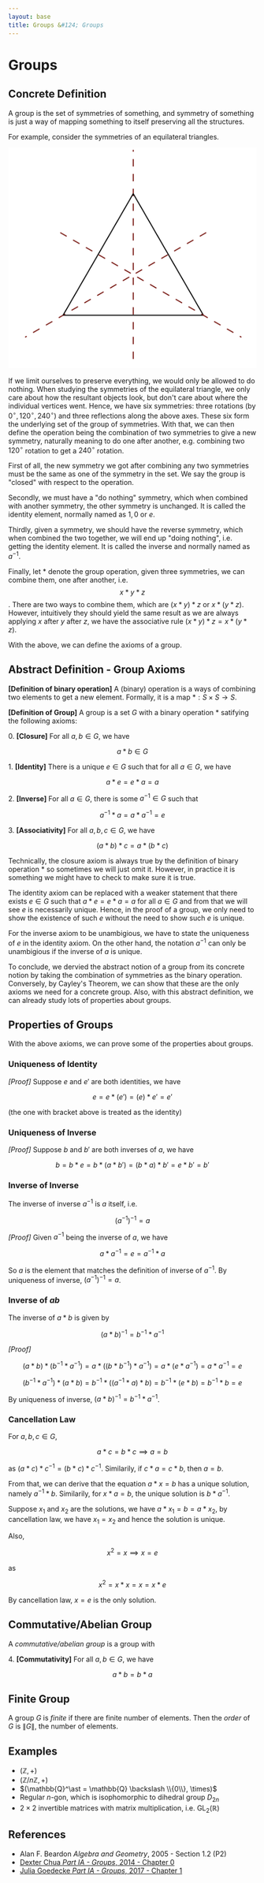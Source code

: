 ```yaml
---
layout: base
title: Groups &#124; Groups
---
```


# Groups

## Concrete Definition

A group is the set of symmetries of something,
and symmetry of something is just a way of mapping something to itself preserving all the structures.

For example, consider the symmetries of an equilateral triangles.

![Equilateral Triangle](../images/equilateral-triangle.png)

If we limit ourselves to preserve everything, we would only be allowed to do nothing.
When studying the symmetries of the equilateral triangle, we only care about how the resultant objects look,
but don't care about where the individual vertices went.
Hence, we have six symmetries: three rotations (by $0^\circ, 120^\circ, 240^\circ$) and three reflections along the above axes.
These six form the underlying set of the group of symmetries.
With that, we can then define the operation being the combination of two symmetries to give a new symmetry,
naturally meaning to do one after another, e.g. combining two $120^\circ$ rotation to get a $240^\circ$ rotation.

First of all, the new symmetry we got after combining any two symmetries must be the same as one of the symmetry in the set.
We say the group is "closed" with respect to the operation.

Secondly, we must have a "do nothing" symmetry, which when combined with another symmetry, the other symmetry is unchanged.
It is called the identity element, normally named as $1, 0$ or $e$.

Thirdly, given a symmetry, we should have the reverse symmetry, which when combined the two together,
we will end up "doing nothing", i.e. getting the identity element.
It is called the inverse and normally named as $a^{-1}$.

Finally, let $\ast$ denote the group operation, given three symmetries, we can combine them, one after another, i.e. $$x \ast y \ast z$$.
There are two ways to combine them, which are $(x \ast y) \ast z$ or $x \ast (y \ast z)$.
However, intuitively they should yield the same result as we are always applying $x$ after $y$ after $z$,
we have the associative rule $(x \ast y) \ast z = x \ast (y \ast z)$.

With the above, we can define the axioms of a group.

## Abstract Definition - Group Axioms

**[Definition of binary operation]** A (binary) operation is a ways of combining two elements to get a new element.
Formally, it is a map $\ast: S \times S \to S$.

**[Definition of Group]** A group is a set $G$ with a binary operation $\ast$ satifying the following axioms:

0\. **[Closure]** For all $a, b \in G$, we have

$$
a \ast b \in G
$$

1\. **[Identity]** There is a unique $e \in G$ such that for all $a \in G$, we have

$$
a \ast e = e \ast a = a
$$

2\. **[Inverse]** For all $a \in G$, there is some $a^{-1} \in G$ such that

$$
a^{-1} \ast a = a \ast a^{-1} = e
$$

3\. **[Associativity]** For all $a, b, c \in G$, we have

$$
(a \ast b) \ast c = a \ast (b \ast c)
$$

Technically, the closure axiom is always true by the definition of binary operation $\ast$ so sometimes we will just omit it.
However, in practice it is something we might have to check to make sure it is true.

The identity axiom can be replaced with a weaker statement that there exists $e \in G$ such that $a \ast e = e \ast a = a$ for all $a \in G$ and from that we will see $e$ is necessarily unique.
Hence, in the proof of a group, we only need to show the existence of such $e$ without the need to show such $e$ is unique.

For the inverse axiom to be unambigious, we have to state the uniqueness of $e$ in the identity axiom.
On the other hand, the notation $a^{-1}$ can only be unambigious if the inverse of $a$ is unique.

To conclude, we dervied the abstract notion of a group from its concrete notion by taking the combination of symmetries as the binary operation.
Conversely, by Cayley's Theorem, we can show that these are the only axioms we need for a concrete group.
Also, with this abstract definition, we can already study lots of properties about groups.

## Properties of Groups

With the above axioms, we can prove some of the properties about groups.

### Uniqueness of Identity

_[Proof]_ Suppose $e$ and $e'$ are both identities, we have

$$
e = e \ast (e') = (e) \ast e' = e'
$$

(the one with bracket above is treated as the identity)

### Uniqueness of Inverse

_[Proof]_ Suppose $b$ and $b'$ are both inverses of $a$, we have

$$
b = b \ast e = b \ast (a \ast b') = (b \ast a) \ast b' = e \ast b' = b'
$$

### Inverse of Inverse

The inverse of inverse $a^{-1}$ is $a$ itself, i.e.

$$
(a^{-1})^{-1} = a
$$

_[Proof]_ Given $a^{-1}$ being the inverse of $a$, we have

$$
a \ast a^{-1} = e = a^{-1} \ast a
$$

So $a$ is the element that matches the definition of inverse of $a^{-1}$.
By uniqueness of inverse, $(a^{-1})^{-1} = a$.

### Inverse of $ab$

The inverse of $a \ast b$ is given by

$$
(a \ast b)^{-1} = b^{-1} \ast a^{-1}
$$

_[Proof]_

$$
(a \ast b) \ast (b^{-1} \ast a^{-1}) = a \ast ((b \ast b^{-1}) \ast a^{-1}) = a \ast (e \ast a^{-1}) = a \ast a^{-1} = e
$$

$$
(b^{-1} \ast a^{-1}) \ast (a \ast b) = b^{-1} \ast ((a^{-1} \ast a) \ast b) = b^{-1} \ast (e \ast b) = b^{-1} \ast b = e
$$

By uniqueness of inverse, $(a \ast b)^{-1} = b^{-1} \ast a^{-1}$.

### Cancellation Law

For $a, b, c \in G$,

$$
a \ast c = b \ast c \implies a = b
$$

as $(a \ast c) \ast c^{-1} = (b \ast c) \ast c^{-1}$. Similarily, if $c \ast a = c \ast b$, then $a = b$.

From that, we can derive that the equation $a \ast x = b$ has a unique solution, namely $a^{-1} \ast b$.
Similarily, for $x \ast a = b$, the unique solution is $b \ast a^{-1}$.

Suppose $x_1$ and $x_2$ are the solutions, we have $a \ast x_1 = b = a \ast x_2$,
by cancellation law, we have $x_1 = x_2$ and hence the solution is unique.

Also,

$$
x^2 = x \implies x = e
$$

as

$$
x^2 = x \ast x = x = x \ast e
$$

By cancellation law, $x = e$ is the only solution.

## Commutative/Abelian Group

A _commutative/abelian group_ is a group with

4\. **[Commutativity]** For all $a, b \in G$, we have

$$
a \ast b = b \ast a
$$

## Finite Group

A group $G$ is _finite_ if there are finite number of elements.
Then the _order_ of $G$ is $\|G\|$, the number of elements.

## Examples

* $(\mathbb{Z}, +)$
* $(\mathbb{Z}/n\mathbb{Z}, +)$
* $(\mathbb{Q}^\ast = \mathbb{Q} \backslash \\{0\\}, \times)$
* Regular $n$-gon, which is isophomorphic to dihedral group $D_{2n}$
* $2 \times 2$ invertible matrices with matrix multiplication, i.e. $\text{GL}_2(\mathbb{R})$

## References

* Alan F. Beardon _Algebra and Geometry_, 2005 - Section 1.2 (P2)
* [Dexter Chua _Part IA - Groups_, 2014 - Chapter 0](https://dec41.user.srcf.net/notes/IA\_M/groups.pdf)
* [Julia Goedecke _Part IA - Groups_, 2017 - Chapter 1](https://www.julia-goedecke.de/pdf/GroupsNotes.pdf)
